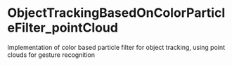 # ObjectTrackingBasedOnColorParticleFilter_pointCloud
Implementation of color based particle filter for object tracking, using point clouds for gesture recognition
